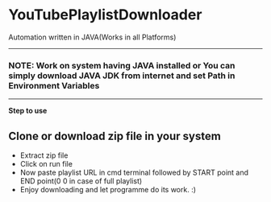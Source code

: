 # YouTubePlaylistDownloader
Automation written in JAVA(Works in all Platforms)

---

### NOTE: Work on system having JAVA installed or You can simply download JAVA JDK from internet and set Path in Environment Variables

---
**Step to use**
## Clone or download zip file in your system
* Extract zip file 
* Click on run file
* Now paste playlist URL in cmd terminal followed by START point and END point(0 0 in case of full playlist)
* Enjoy downloading and let programme do its work. :)






